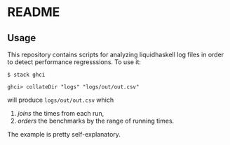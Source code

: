 # README

## Usage 

This repository contains scripts for analyzing liquidhaskell log files in order
to detect performance regresssions. To use it:

```
$ stack ghci

ghci> collateDir "logs" "logs/out/out.csv" 
```

will produce `logs/out/out.csv` which 

1. *joins* the times from each run,
2. *orders* the benchmarks by the range of running times.

The example is pretty self-explanatory.
